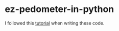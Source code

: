# ez-pedometer-in-python
I followed this [tutorial](http://aosabook.org/en/500L/a-pedometer-in-the-real-world.html) when writing these code.
